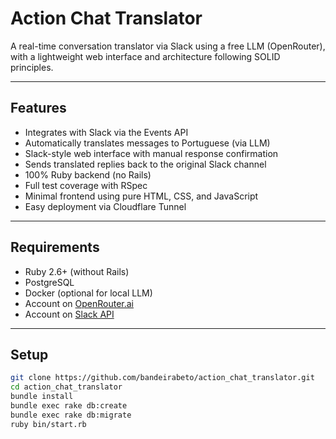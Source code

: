 # Action Chat Translator

A real-time conversation translator via Slack using a free LLM (OpenRouter), with a lightweight web interface and architecture following SOLID principles.

---

## Features

- Integrates with Slack via the Events API
- Automatically translates messages to Portuguese (via LLM)
- Slack-style web interface with manual response confirmation
- Sends translated replies back to the original Slack channel
- 100% Ruby backend (no Rails)
- Full test coverage with RSpec
- Minimal frontend using pure HTML, CSS, and JavaScript
- Easy deployment via Cloudflare Tunnel

---

## Requirements

- Ruby 2.6+ (without Rails)
- PostgreSQL
- Docker (optional for local LLM)
- Account on [OpenRouter.ai](https://openrouter.ai)
- Account on [Slack API](https://api.slack.com/apps)

---

## Setup

```bash
git clone https://github.com/bandeirabeto/action_chat_translator.git
cd action_chat_translator
bundle install
bundle exec rake db:create
bundle exec rake db:migrate
ruby bin/start.rb
```
